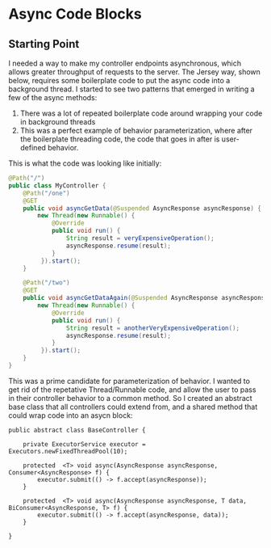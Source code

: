 # Async Code Blocks

## Starting Point

I needed a way to make my controller endpoints asynchronous, which allows greater throughput of requests to the server. The Jersey way, shown below, requires some boilerplate code to put the async code into a background thread. I started to see two patterns that emerged in writing a few of the async methods:

1. There was a lot of repeated boilerplate code around wrapping your code in background threads
2. This was a perfect example of behavior parameterization, where after the boilerplate threading code, the code that goes in after is user-defined behavior. 

This is what the code was looking like initially:

```java
@Path("/")
public class MyController {
    @Path("/one")
    @GET
    public void asyncGetData(@Suspended AsyncResponse asyncResponse) {
        new Thread(new Runnable() {
            @Override
            public void run() {
                String result = veryExpensiveOperation();
                asyncResponse.resume(result);
            }
         }).start();
    }

    @Path("/two")
    @GET
    public void asyncGetDataAgain(@Suspended AsyncResponse asyncResponse) {
        new Thread(new Runnable() {
            @Override
            public void run() {
                String result = anotherVeryExpensiveOperation();
                asyncResponse.resume(result);
            }
         }).start();
    }
}
```

This was a prime candidate for parameterization of behavior. I wanted to get rid of the repetative Thread/Runnable code, and allow the user to pass in their controller behavior to a common method. So I created an abstract base class that all controllers could extend from, and a shared method that could wrap code into an asycn block:

```
public abstract class BaseController {

    private ExecutorService executor = Executors.newFixedThreadPool(10);

    protected  <T> void async(AsyncResponse asyncResponse, Consumer<AsyncResponse> f) {
        executor.submit(() -> f.accept(asyncResponse));
    }

    protected  <T> void async(AsyncResponse asyncResponse, T data, BiConsumer<AsyncResponse, T> f) {
        executor.submit(() -> f.accept(asyncResponse, data));
    }

}
```
